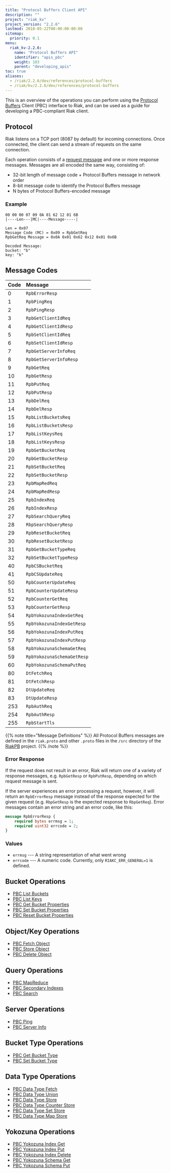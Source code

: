 ```yaml
---
title: "Protocol Buffers Client API"
description: ""
project: "riak_kv"
project_version: "2.2.6"
lastmod: 2018-05-22T00:00:00-00:00
sitemap:
  priority: 0.1
menu:
  riak_kv-2.2.6:
    name: "Protocol Buffers API"
    identifier: "apis_pbc"
    weight: 103
    parent: "developing_apis"
toc: true
aliases:
  - /riak/2.2.6/dev/references/protocol-buffers
  - /riak/kv/2.2.6/dev/references/protocol-buffers
---
```


This is an overview of the operations you can perform using the
[Protocol Buffers](https://code.google.com/p/protobuf/) Client (PBC)
interface to Riak, and can be used as a guide for developing a
PBC-compliant Riak client.

## Protocol

Riak listens on a TCP port (8087 by default) for incoming connections.
Once connected, the client can send a stream of requests on the same
connection.

Each operation consists of a [request message](https://developers.google.com/protocol-buffers/docs/encoding) and one or more response messages. Messages are all encoded the same way, consisting of:

* 32-bit length of message code + Protocol Buffers message in network
  order
* 8-bit message code to identify the Protocol Buffers message
* N bytes of Protocol Buffers-encoded message

### Example

```
00 00 00 07 09 0A 01 62 12 01 6B
|----Len---|MC|----Message-----|

Len = 0x07
Message Code (MC) = 0x09 = RpbGetReq
RpbGetReq Message = 0x0A 0x01 0x62 0x12 0x01 0x6B

Decoded Message:
bucket: "b"
key: "k"
```

## Message Codes

Code | Message |
:----|:--------|
0 | `RpbErrorResp` |
1 | `RpbPingReq` |
2 | `RpbPingResp` |
3 | `RpbGetClientIdReq` |
4 | `RpbGetClientIdResp` |
5 | `RpbSetClientIdReq` |
6 | `RpbSetClientIdResp` |
7 | `RpbGetServerInfoReq` |
8 | `RpbGetServerInfoResp` |
9 | `RpbGetReq` |
10 | `RpbGetResp` |
11 | `RpbPutReq` |
12 | `RpbPutResp` |
13 | `RpbDelReq` |
14 | `RpbDelResp` |
15 | `RpbListBucketsReq` |
16 | `RpbListBucketsResp` |
17 | `RpbListKeysReq` |
18 | `RpbListKeysResp` |
19 | `RpbGetBucketReq` |
20 | `RpbGetBucketResp` |
21 | `RpbSetBucketReq` |
22 | `RpbSetBucketResp` |
23 | `RpbMapRedReq` |
24 | `RpbMapRedResp` |
25 | `RpbIndexReq` |
26 | `RpbIndexResp` |
27 | `RpbSearchQueryReq` |
28 | `RbpSearchQueryResp` |
29 | `RpbResetBucketReq` |
30 | `RpbResetBucketResp` |
31 | `RpbGetBucketTypeReq` |
32 | `RpbSetBucketTypeResp` |
40 | `RpbCSBucketReq` |
41 | `RpbCSUpdateReq` |
50 | `RpbCounterUpdateReq` |
51 | `RpbCounterUpdateResp` |
52 | `RpbCounterGetReq` |
53 | `RpbCounterGetResp` |
54 | `RpbYokozunaIndexGetReq` |
55 | `RpbYokozunaIndexGetResp` |
56 | `RpbYokozunaIndexPutReq` |
57 | `RpbYokozunaIndexPutResp` |
58 | `RpbYokozunaSchemaGetReq` |
59 | `RpbYokozunaSchemaGetResp` |
60 | `RpbYokozunaSchemaPutReq` |
80 | `DtFetchReq` |
81 | `DtFetchResp` |
82 | `DtUpdateReq` |
83 | `DtUpdateResp` |
253 | `RpbAuthReq` |
254 | `RpbAuthResp` |
255 | `RpbStartTls` |

{{% note title="Message Definitions" %}}
All Protocol Buffers messages are defined in the `riak.proto` and other
`.proto` files in the `/src` directory of the
<a href="https://github.com/basho/riak_pb">RiakPB</a> project.
{{% /note %}}

### Error Response

If the request does not result in an error, Riak will return one of a
variety of response messages, e.g. `RpbGetResp` or `RpbPutResp`,
depending on which request message is sent.

If the server experiences an error processing a request, however, it
will return an `RpbErrorResp` message instead of the response expected
for the given request (e.g. `RbpGetResp` is the expected response to
`RbpGetReq`). Error messages contain an error string and an error code,
like this:

```protobuf
message RpbErrorResp {
    required bytes errmsg = 1;
    required uint32 errcode = 2;
}
```

### Values

* `errmsg` --- A string representation of what went wrong
* `errcode` --- A numeric code. Currently, only `RIAKC_ERR_GENERAL=1`
  is defined.

## Bucket Operations

* [PBC List Buckets]({{<baseurl>}}riak/kv/2.2.6/developing/api/protocol-buffers/list-buckets)
* [PBC List Keys]({{<baseurl>}}riak/kv/2.2.6/developing/api/protocol-buffers/list-keys)
* [PBC Get Bucket Properties]({{<baseurl>}}riak/kv/2.2.6/developing/api/protocol-buffers/get-bucket-props)
* [PBC Set Bucket Properties]({{<baseurl>}}riak/kv/2.2.6/developing/api/protocol-buffers/set-bucket-props)
* [PBC Reset Bucket Properties]({{<baseurl>}}riak/kv/2.2.6/developing/api/protocol-buffers/reset-bucket-props)

## Object/Key Operations

* [PBC Fetch Object]({{<baseurl>}}riak/kv/2.2.6/developing/api/protocol-buffers/fetch-object)
* [PBC Store Object]({{<baseurl>}}riak/kv/2.2.6/developing/api/protocol-buffers/store-object)
* [PBC Delete Object]({{<baseurl>}}riak/kv/2.2.6/developing/api/protocol-buffers/delete-object)

## Query Operations

* [PBC MapReduce]({{<baseurl>}}riak/kv/2.2.6/developing/api/protocol-buffers/mapreduce)
* [PBC Secondary Indexes]({{<baseurl>}}riak/kv/2.2.6/developing/api/protocol-buffers/secondary-indexes)
* [PBC Search]({{<baseurl>}}riak/kv/2.2.6/developing/api/protocol-buffers/search)

## Server Operations

* [PBC Ping]({{<baseurl>}}riak/kv/2.2.6/developing/api/protocol-buffers/ping)
* [PBC Server Info]({{<baseurl>}}riak/kv/2.2.6/developing/api/protocol-buffers/server-info)

## Bucket Type Operations

* [PBC Get Bucket Type]({{<baseurl>}}riak/kv/2.2.6/developing/api/protocol-buffers/get-bucket-type)
* [PBC Set Bucket Type]({{<baseurl>}}riak/kv/2.2.6/developing/api/protocol-buffers/set-bucket-type)

## Data Type Operations

* [PBC Data Type Fetch]({{<baseurl>}}riak/kv/2.2.6/developing/api/protocol-buffers/dt-fetch)
* [PBC Data Type Union]({{<baseurl>}}riak/kv/2.2.6/developing/api/protocol-buffers/dt-union)
* [PBC Data Type Store]({{<baseurl>}}riak/kv/2.2.6/developing/api/protocol-buffers/dt-store)
* [PBC Data Type Counter Store]({{<baseurl>}}riak/kv/2.2.6/developing/api/protocol-buffers/dt-counter-store)
* [PBC Data Type Set Store]({{<baseurl>}}riak/kv/2.2.6/developing/api/protocol-buffers/dt-set-store)
* [PBC Data Type Map Store]({{<baseurl>}}riak/kv/2.2.6/developing/api/protocol-buffers/dt-map-store)

## Yokozuna Operations

* [PBC Yokozuna Index Get]({{<baseurl>}}riak/kv/2.2.6/developing/api/protocol-buffers/yz-index-get)
* [PBC Yokozuna Index Put]({{<baseurl>}}riak/kv/2.2.6/developing/api/protocol-buffers/yz-index-put)
* [PBC Yokozuna Index Delete]({{<baseurl>}}riak/kv/2.2.6/developing/api/protocol-buffers/yz-index-delete)
* [PBC Yokozuna Schema Get]({{<baseurl>}}riak/kv/2.2.6/developing/api/protocol-buffers/yz-schema-get)
* [PBC Yokozuna Schema Put]({{<baseurl>}}riak/kv/2.2.6/developing/api/protocol-buffers/yz-schema-put)
